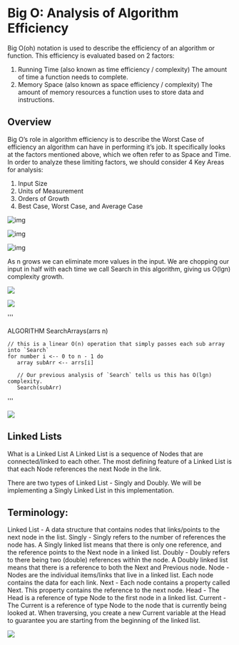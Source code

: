 # Big O: Analysis of Algorithm Efficiency

Big O(oh) notation is used to describe the efficiency of an algorithm or function. This efficiency is evaluated based on 2 factors:

1. Running Time (also known as time efficiency / complexity)
   The amount of time a function needs to complete.
2. Memory Space (also known as space efficiency / complexity)
   The amount of memory resources a function uses to store data and instructions.

## Overview

Big O’s role in algorithm efficiency is to describe the Worst Case of efficiency an algorithm can have in performing it’s job. It specifically looks at the factors mentioned above, which we often refer to as Space and Time. In order to analyze these limiting factors, we should consider 4 Key Areas for analysis:

1. Input Size
2. Units of Measurement
3. Orders of Growth
4. Best Case, Worst Case, and Average Case

![img](https://codefellows.github.io/common_curriculum/data_structures_and_algorithms/Code_401/class-05/resources/images/OrdersOfGrowth.png)

![img](https://codefellows.github.io/common_curriculum/data_structures_and_algorithms/Code_401/class-05/resources/images/ConstantEfficiency.png)

![img](https://codefellows.github.io/common_curriculum/data_structures_and_algorithms/Code_401/class-05/resources/images/LogarithmicEfficiency.png)

As n grows we can eliminate more values in the input. We are chopping our input in half with each time we call Search in this algorithm, giving us O(lgn) complexity growth.

![](https://codefellows.github.io/common_curriculum/data_structures_and_algorithms/Code_401/class-05/resources/images/LinearEfficiency.png)

![](https://codefellows.github.io/common_curriculum/data_structures_and_algorithms/Code_401/class-05/resources/images/LinearithmicEfficiency.png)

'''

ALGORITHM SearchArrays(arrs n)

    // this is a linear O(n) operation that simply passes each sub array into `Search`
    for number i <-- 0 to n - 1 do
       array subArr <-- arrs[i]

       // Our previous analysis of `Search` tells us this has O(lgn) complexity.
       Search(subArr)

'''

![](https://codefellows.github.io/common_curriculum/data_structures_and_algorithms/Code_401/class-05/resources/images/QuadraticEfficiency.png)

## Linked Lists

What is a Linked List
A Linked List is a sequence of Nodes that are connected/linked to each other. The most defining feature of a Linked List is that each Node references the next Node in the link.

There are two types of Linked List - Singly and Doubly. We will be implementing a Singly Linked List in this implementation.

## Terminology:

Linked List - A data structure that contains nodes that links/points to the next node in the list.
Singly - Singly refers to the number of references the node has. A Singly linked list means that there is only one reference, and the reference points to the Next node in a linked list.
Doubly - Doubly refers to there being two (double) references within the node. A Doubly linked list means that there is a reference to both the Next and Previous node.
Node - Nodes are the individual items/links that live in a linked list. Each node contains the data for each link.
Next - Each node contains a property called Next. This property contains the reference to the next node.
Head - The Head is a reference of type Node to the first node in a linked list.
Current - The Current is a reference of type Node to the node that is currently being looked at. When traversing, you create a new Current variable at the Head to guarantee you are starting from the beginning of the linked list.

![](https://codefellows.github.io/common_curriculum/data_structures_and_algorithms/Code_401/class-05/resources/images/LinkedList1.PNG)
